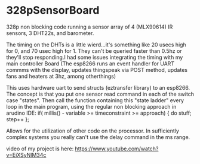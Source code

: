 # 328pSensorBoard
328p non blocking code running a sensor array of 4 (MLX90614) IR sensors, 3 DHT22s, and barometer.

The timing on the DHTs is a little wierd...it's something like 20 usecs high for 0, and 70 usec high for 1. They can't
be queried faster than 0.5hz or they'll stop responding.I had some issues integrating the timing with my main controller
Board (The esp8266 runs an event handler for UART commms with the display, updates thingspeak via POST method, updates fans
 and heaters at 3hz, among otherthings)

This uses hardware uart to send structs (eztransfer library) to an esp8266.
The concept is that you put one sensor read command in each of the switch case "states".
Then call the function containing this "state ladder" every loop in the main program, 
using the regular non blocking approach in arudino IDE:
  if( millis() - variable  >= timeconstraint >= approach)
                        { do stuff;
                          step++
                        };
                      
Allows for the utilization of other code on the processor.
In sufficiently complex systems you really can't use the delay command in the ms range.        

video of my project is here:
https://www.youtube.com/watch?v=EiXSyNlM34c
